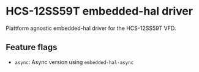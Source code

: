 # HCS-12SS59T embedded-hal driver

Plattform agnostic embedded-hal driver for the HCS-12SS59T VFD.

## Feature flags
- `async`: Async version using `embedded-hal-async`

